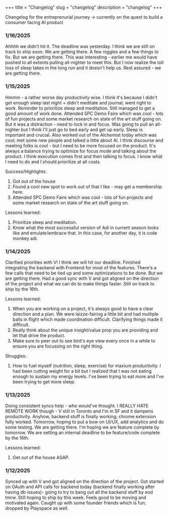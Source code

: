 +++
title = "Changelog"
slug = "changelog"
description = "changelog"
+++

Changelog for the entreprenurial journey -> currently on the quest to build a consumer facing AI product

### 1/16/2025 

Ahhhh we didn't hit it. The deadline was yesterday. I think we are still on track to ship soon. We are getting there. A few niggles and a few things to fix. But we are getting there. This was interesting - earlier me would have pushed to all extents pulling all-nighter to meet this. But I now realize the toll loss of sleep takes in the long run and it doesn't help us. Rest assured - we are getting there. 

### 1/15/2025 

Hmmm - a rather worse day productivity wise. I think it's because I didn't get enough sleep last night + didn't meditate and journal; went right to work. Reminder to prioritize sleep and meditation. Still managed to get a good amount of work done. Attended SPC Demo Faire which was cool - lots of fun projects and some market research on state of the art stuff going on. But it was a distraction - need to lock in and focus. Was going to pull an all-nighter but I think I'll just go to bed early and get up early. Sleep is important and crucial. Also worked out of the Alchemist today which was cool; met some new people and talked a little about AI. I think discourse and meeting folks is cool - but I need to be more focused on the product. It's always a balance trying to optimize for focus mode and talking about the product. I think execution comes first and then talking to focus. I know what I need to do and I should prioritize at all costs. 

Success/Highlights: 
1. Got out of the house
2. Found a cool new spot to work out of that I like - may get a membership here. 
3. Attended SPC Demo Faire which was cool - lots of fun projects and some market research on state of the art stuff going on. 

Lessons learned: 
1. Prioritize sleep and meditation. 
2. Know what the most successful version of Adi in current season looks like and emulate/embrace that. In this case, for another day, it is code monkey adi. 

### 1/14/2025 

Clarified priorities with V! I think we will hit our deadline. Finished integrating the backend with Frontend for most of the features. There's a few calls that need to be tied up and some optimizations to be done. But we are getting there. Had a good sync with V and got aligned on the direction of the project and what we can do to make things faster. Still on track to ship by the 16th. 

Lessons learned: 
1. When you are working on a project, it's always good to have a clear direction and a plan. We were laizze-fairing a little bit and had multiple balls in flight which made coordination difficult. Clarifying things made it difficult. 
2. Really think about the unique insight/value prop you are providing and let that drive the product. 
3. Make sure to peer out to see bird's eye view every once in a while to ensure you are focussing on the right thing.

Struggles: 
1. How to fuel myself (nutrition, sleep, exercise) for maxium productivity. I had been cutting weight for a bit but I realized that I was not eating enough to sustain my energy levels. I've been trying to eat more and I've been trying to get more sleep. 


### 1/13/2025 

Doing consistent syncs help - who would've thought. I REALLY HATE REMOTE WORK though - V still in Toronto and I'm in SF and it dampens productivity. Anyhow, backend stuff is finally working; chrome extension fully worked. Tomorrow, hoping to put a bow on UI/UX, add analytics and do some testing. We are getting there. I'm hoping we are feature complete by tomorrow. We are setting an internal deadline to be feature/code complete by the 16th.

Lessons learned: 
1. Get out of the house ASAP. 



### 1/12/2025 

Synced up with V and got aligned on the direction of the project. Got started on  OAuth and API calls for backend today (backend finally working after having db issues)- going to try to bang out all the backend stuff by eod tmrw. Still hoping to ship by this week. Feels good to be moving and motivated again. Caught up with some founder friends which is fun; dropped by Playspace as well. 




